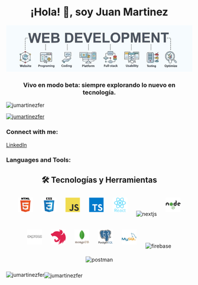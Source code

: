 <h1 align="center">¡Hola! 👋, soy Juan Martinez</h1>

<p align="center">
<img src="banner.jpg" alt="Banner" width="800"/>
</p>


<h3 align="center">Vivo en modo beta: siempre explorando lo nuevo en tecnología.</h3>

<p align="left">
  <img src="https://komarev.com/ghpvc/?username=jumartinezfer&label=Profile%20views&color=0e75b6&style=flat" alt="jumartinezfer" />
</p>

<p align="left">
  <a href="https://github.com/ryo-ma/github-profile-trophy">
    <img src="https://github-profile-trophy.vercel.app/?username=jumartinezfer" alt="jumartinezfer" />
  </a>
</p>

<h3 align="left">Connect with me:</h3>
<p align="left">
  
   <a href="www.linkedin.com/in/juan-antonio-martínez-fernández-486495367" target="_blank" rel="noreferrer">LinkedIn</a>
   
</p>

<h3 align="left">Languages and Tools:</h3>
<div align="center">
<p align="left">

 ## 🛠️ Tecnologías y Herramientas

<p align="center">
  <!-- Primera fila -->
  <img src="https://raw.githubusercontent.com/devicons/devicon/master/icons/html5/html5-original-wordmark.svg" alt="html5" width="40" height="40" style="margin: 10px;"/>
  <img src="https://raw.githubusercontent.com/devicons/devicon/master/icons/css3/css3-original-wordmark.svg" alt="css3" width="40" height="40" style="margin: 10px;"/>
  <img src="https://raw.githubusercontent.com/devicons/devicon/master/icons/javascript/javascript-original.svg" alt="javascript" width="40" height="40" style="margin: 10px;"/>
  <img src="https://raw.githubusercontent.com/devicons/devicon/master/icons/typescript/typescript-original.svg" alt="typescript" width="40" height="40" style="margin: 10px;"/>
  <img src="https://raw.githubusercontent.com/devicons/devicon/master/icons/react/react-original-wordmark.svg" alt="react" width="40" height="40" style="margin: 10px;"/>
  <img src="https://cdn.worldvectorlogo.com/logos/nextjs-2.svg" alt="nextjs" width="40" height="40" style="margin: 10px;"/>
  <img src="https://raw.githubusercontent.com/devicons/devicon/master/icons/nodejs/nodejs-original-wordmark.svg" alt="nodejs" width="40" height="40" style="margin: 10px;"/>
</p>

<p align="center">
  <!-- Segunda fila -->
  <img src="https://raw.githubusercontent.com/devicons/devicon/master/icons/express/express-original-wordmark.svg" alt="express" width="40" height="40" style="margin: 10px;"/>
  <img src="https://raw.githubusercontent.com/devicons/devicon/master/icons/nestjs/nestjs-plain.svg" alt="nestjs" width="40" height="40" style="margin: 10px;"/>
  <img src="https://raw.githubusercontent.com/devicons/devicon/master/icons/mongodb/mongodb-original-wordmark.svg" alt="mongodb" width="40" height="40" style="margin: 10px;"/>
  <img src="https://raw.githubusercontent.com/devicons/devicon/master/icons/postgresql/postgresql-original-wordmark.svg" alt="postgresql" width="40" height="40" style="margin: 10px;"/>
  <img src="https://raw.githubusercontent.com/devicons/devicon/master/icons/mysql/mysql-original-wordmark.svg" alt="mysql" width="40" height="40" style="margin: 10px;"/>
  <img src="https://www.vectorlogo.zone/logos/firebase/firebase-icon.svg" alt="firebase" width="40" height="40" style="margin: 10px;"/>
  <img src="https://www.vectorlogo.zone/logos/getpostman/getpostman-icon.svg" alt="postman" width="40" height="40" style="margin: 10px;"/>
</p>


<p align="left">
  <img align="left" src="https://github-readme-stats.vercel.app/api/top-langs?username=jumartinezfer&show_icons=true&locale=en&layout=compact" alt="jumartinezfer" />
</p>

<p align="left">
  <img align="center" src="https://github-readme-stats.vercel.app/api?username=jumartinezfer&show_icons=true&locale=en" alt="jumartinezfer" />
</p>


